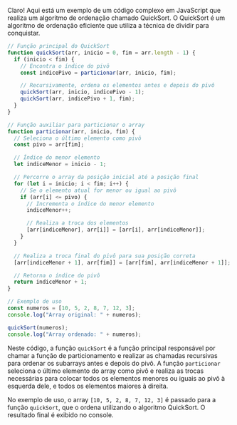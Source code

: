 Claro! Aqui está um exemplo de um código complexo em JavaScript que realiza um algoritmo de ordenação chamado QuickSort. O QuickSort é um algoritmo de ordenação eficiente que utiliza a técnica de dividir para conquistar.

```javascript
// Função principal do QuickSort
function quickSort(arr, inicio = 0, fim = arr.length - 1) {
  if (inicio < fim) {
    // Encontra o índice do pivô
    const indicePivo = particionar(arr, inicio, fim);

    // Recursivamente, ordena os elementos antes e depois do pivô
    quickSort(arr, inicio, indicePivo - 1);
    quickSort(arr, indicePivo + 1, fim);
  }
}

// Função auxiliar para particionar o array
function particionar(arr, inicio, fim) {
  // Seleciona o último elemento como pivô
  const pivo = arr[fim];

  // Índice do menor elemento
  let indiceMenor = inicio - 1;

  // Percorre o array da posição inicial até a posição final
  for (let i = inicio; i < fim; i++) {
    // Se o elemento atual for menor ou igual ao pivô
    if (arr[i] <= pivo) {
      // Incrementa o índice do menor elemento
      indiceMenor++;

      // Realiza a troca dos elementos
      [arr[indiceMenor], arr[i]] = [arr[i], arr[indiceMenor]];
    }
  }

  // Realiza a troca final do pivô para sua posição correta
  [arr[indiceMenor + 1], arr[fim]] = [arr[fim], arr[indiceMenor + 1]];

  // Retorna o índice do pivô
  return indiceMenor + 1;
}

// Exemplo de uso
const numeros = [10, 5, 2, 8, 7, 12, 3];
console.log("Array original: " + numeros);

quickSort(numeros);
console.log("Array ordenado: " + numeros);
```

Neste código, a função `quickSort` é a função principal responsável por chamar a função de particionamento e realizar as chamadas recursivas para ordenar os subarrays antes e depois do pivô. A função `particionar` seleciona o último elemento do array como pivô e realiza as trocas necessárias para colocar todos os elementos menores ou iguais ao pivô à esquerda dele, e todos os elementos maiores à direita.

No exemplo de uso, o array `[10, 5, 2, 8, 7, 12, 3]` é passado para a função `quickSort`, que o ordena utilizando o algoritmo QuickSort. O resultado final é exibido no console.